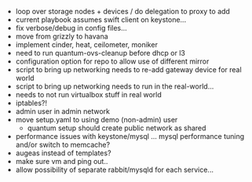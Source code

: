 * loop over storage nodes + devices / do delegation to proxy to add
* current playbook assumes swift client on keystone...
* fix verbose/debug in config files...
* move from grizzly to havana
* implement cinder, heat, ceilometer, moniker
* need to run quantum-ovs-cleanup before dhcp or l3
* configuration option for repo to allow use of different mirror
* script to bring up networking needs to re-add gateway device for real world
* script to bring up networking needs to run in the real-world...
* needs to not run virtualbox stuff in real world
* iptables?!
* admin user in admin network
* move setup.yaml to using demo (non-admin) user
    - quantum setup should create public network as shared
* performance issues with keystone/mysql ... mysql performance tuning and/or 
  switch to memcache?
* augeas instead of templates?
* make sure vm and ping out..
* allow possibility of separate rabbit/mysqld for each service...
